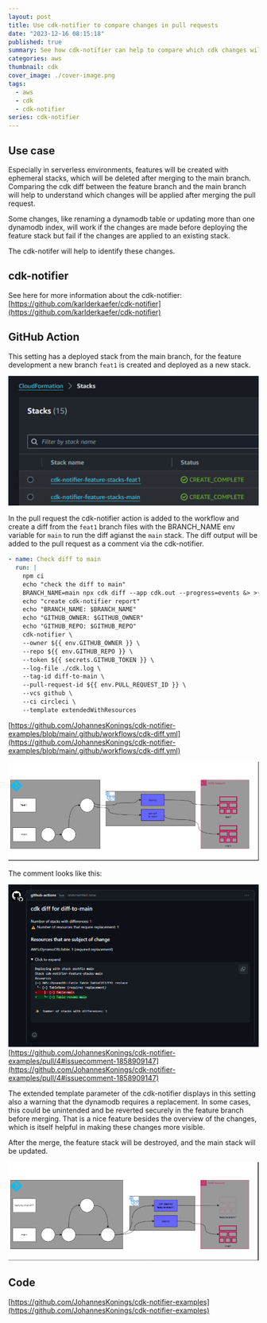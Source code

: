 ```yaml
---
layout: post
title: Use cdk-notifier to compare changes in pull requests
date: "2023-12-16 08:15:18"
published: true
summary: See how cdk-notifier can help to compare which cdk changes will be applied after merging a pull request
categories: aws
thumbnail: cdk
cover_image: ./cover-image.png
tags:
  - aws
  - cdk
  - cdk-notifier
series: cdk-notifier
---
```


## Use case

Especially in serverless environments, features will be created with ephemeral stacks, which will be deleted after merging to the main branch. Comparing the cdk diff between the feature branch and the main branch will help to understand which changes will be applied after merging the pull request.

Some changes, like renaming a dynamodb table or updating more than one dynamodb index, will work if the changes are made before deploying the feature stack but fail if the changes are applied to an existing stack.

The cdk-notifer will help to identify these changes.

## cdk-notifier

See here for more information about the cdk-notifier:
[https://github.com/karlderkaefer/cdk-notifier](https://github.com/karlderkaefer/cdk-notifier)

## GitHub Action

This setting has a deployed stack from the main branch, for the feature development a new branch `feat1` is created and deployed as a new stack.

![stack-overview](./stack-overview.png)

In the pull request the cdk-notifier action is added to the workflow and create a diff from the `feat1` branch files with the BRANCH_NAME env variable for `main` to run the diff agianst the `main` stack.
The diff output will be added to the pull request as a comment via the cdk-notifier.

```yaml
- name: Check diff to main
  run: |
    npm ci  
    echo "check the diff to main"
    BRANCH_NAME=main npx cdk diff --app cdk.out --progress=events &> >(tee cdk.log)
    echo "create cdk-notifier report"
    echo "BRANCH_NAME: $BRANCH_NAME"
    echo "GITHUB_OWNER: $GITHUB_OWNER"
    echo "GITHUB_REPO: $GITHUB_REPO"
    cdk-notifier \
    --owner ${{ env.GITHUB_OWNER }} \
    --repo ${{ env.GITHUB_REPO }} \
    --token ${{ secrets.GITHUB_TOKEN }} \
    --log-file ./cdk.log \
    --tag-id diff-to-main \
    --pull-request-id ${{ env.PULL_REQUEST_ID }} \
    --vcs github \
    --ci circleci \
    --template extendedWithResources
```

[https://github.com/JohannesKonings/cdk-notifier-examples/blob/main/.github/workflows/cdk-diff.yml](https://github.com/JohannesKonings/cdk-notifier-examples/blob/main/.github/workflows/cdk-diff.yml)

![pipeline in pull request](./pipeline-in-pull-request.png)

The comment looks like this:

![PR comment](./pr-comment.png)
[https://github.com/JohannesKonings/cdk-notifier-examples/pull/4#issuecomment-1858909147](https://github.com/JohannesKonings/cdk-notifier-examples/pull/4#issuecomment-1858909147)

The extended template parameter of the cdk-notifier displays in this setting also a warning that the dynamodb requires a replacement.
In some cases, this could be unintended and be reverted securely in the feature branch before merging.
That is a nice feature besides the overview of the changes, which is itself helpful in making these changes more visible.

After the merge, the feature stack will be destroyed, and the main stack will be updated.

![pipeline after merge](./pipeline-after-merge.png)

## Code

[https://github.com/JohannesKonings/cdk-notifier-examples](https://github.com/JohannesKonings/cdk-notifier-examples)
